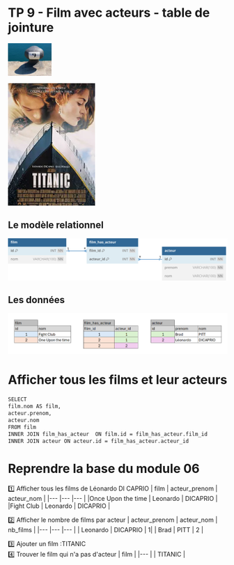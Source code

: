# TP 9 - Film avec acteurs - table de jointure
<img src="../../img/nine.webp" width="100">

![db](../../img/13/titanic.webp)
## Le modèle relationnel
<img src="../../img/05/film_has_acteur.svg" width="800">

## Les données
![db2](../../img/13/data.png)




# Afficher tous les films et leur acteurs
```mysql
SELECT 
film.nom AS film,
acteur.prenom,
acteur.nom
FROM film
INNER JOIN film_has_acteur  ON film.id = film_has_acteur.film_id
INNER JOIN acteur ON acteur.id = film_has_acteur.acteur_id
```
# Reprendre la base du module 06

:one: Afficher tous les films de Léonardo DI CAPRIO 
 | film | acteur_prenom | acteur_nom |
|--- |--- |--- |
|Once Upon the time |  Leonardo | DICAPRIO |
|Fight Club |  Leonardo | DICAPRIO |

:two: Afficher le nombre de films par acteur 
| acteur_prenom | acteur_nom |  nb_films | 
|--- |--- |--- |
|  Leonardo | DICAPRIO | 1|
| Brad | PITT | 2 |

:three: Ajouter un film :TITANIC   
:four: Trouver le film qui n'a pas d'acteur
| film | 
|--- |
|  TITANIC |

